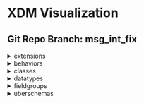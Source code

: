 # XDM Visualization
## Git Repo Branch: msg_int_fix
<details>
<summary>extensions</summary>
<ul>
<details>
<summary>adobe</summary>
<ul>
<details>
<summary>b2b</summary>
<ul>
<details>
<summary>bizible</summary>
<ul>
<li><a href="http://opensource.adobe.com/xdmVisualization/prod/msg_int_fix/adobe.b2b.bizible.bizible-account-details.html">bizible-account-details</a></li>
<li><a href="http://opensource.adobe.com/xdmVisualization/prod/msg_int_fix/adobe.b2b.bizible.bizible-opportunity-details.html">bizible-opportunity-details</a></li>
<li><a href="http://opensource.adobe.com/xdmVisualization/prod/msg_int_fix/adobe.b2b.bizible.bizible-person-details.html">bizible-person-details</a></li>
</ul>
</details>
<details>
<summary>marketo</summary>
<ul>
<li><a href="http://opensource.adobe.com/xdmVisualization/prod/msg_int_fix/adobe.b2b.marketo.marketo-web-url.html">marketo-web-url</a></li>
</ul>
</details>
</ul>
</details>
<details>
<summary>experience</summary>
<ul>
<li><a href="http://opensource.adobe.com/xdmVisualization/prod/msg_int_fix/adobe.experience.aam-experienceevent.html">aam-experienceevent</a></li>
<li><a href="http://opensource.adobe.com/xdmVisualization/prod/msg_int_fix/adobe.experience.adcloud-experienceevent.html">adcloud-experienceevent</a></li>
<li><a href="http://opensource.adobe.com/xdmVisualization/prod/msg_int_fix/adobe.experience.adcloud-profile.html">adcloud-profile</a></li>
<details>
<summary>adcloud</summary>
<ul>
<li><a href="http://opensource.adobe.com/xdmVisualization/prod/msg_int_fix/adobe.experience.adcloud.adcloudsegment.html">adcloudsegment</a></li>
<li><a href="http://opensource.adobe.com/xdmVisualization/prod/msg_int_fix/adobe.experience.adcloud.addeliverydetails.html">addeliverydetails</a></li>
<li><a href="http://opensource.adobe.com/xdmVisualization/prod/msg_int_fix/adobe.experience.adcloud.advertisement.html">advertisement</a></li>
<li><a href="http://opensource.adobe.com/xdmVisualization/prod/msg_int_fix/adobe.experience.adcloud.attributedconversionmodel.html">attributedconversionmodel</a></li>
<li><a href="http://opensource.adobe.com/xdmVisualization/prod/msg_int_fix/adobe.experience.adcloud.campaign.html">campaign</a></li>
<li><a href="http://opensource.adobe.com/xdmVisualization/prod/msg_int_fix/adobe.experience.adcloud.conversiondetails.html">conversiondetails</a></li>
<li><a href="http://opensource.adobe.com/xdmVisualization/prod/msg_int_fix/adobe.experience.adcloud.creative.html">creative</a></li>
<li><a href="http://opensource.adobe.com/xdmVisualization/prod/msg_int_fix/adobe.experience.adcloud.creative-event.html">creative-event</a></li>
<details>
<summary>dsp</summary>
<ul>
<li><a href="http://opensource.adobe.com/xdmVisualization/prod/msg_int_fix/adobe.experience.adcloud.dsp.account.html">account</a></li>
<li><a href="http://opensource.adobe.com/xdmVisualization/prod/msg_int_fix/adobe.experience.adcloud.dsp.advertisement.html">advertisement</a></li>
<li><a href="http://opensource.adobe.com/xdmVisualization/prod/msg_int_fix/adobe.experience.adcloud.dsp.advertiser.html">advertiser</a></li>
<li><a href="http://opensource.adobe.com/xdmVisualization/prod/msg_int_fix/adobe.experience.adcloud.dsp.campaign.html">campaign</a></li>
<li><a href="http://opensource.adobe.com/xdmVisualization/prod/msg_int_fix/adobe.experience.adcloud.dsp.package.html">package</a></li>
<li><a href="http://opensource.adobe.com/xdmVisualization/prod/msg_int_fix/adobe.experience.adcloud.dsp.placement.html">placement</a></li>
<li><a href="http://opensource.adobe.com/xdmVisualization/prod/msg_int_fix/adobe.experience.adcloud.dsp.promotedvideo.html">promotedvideo</a></li>
<li><a href="http://opensource.adobe.com/xdmVisualization/prod/msg_int_fix/adobe.experience.adcloud.dsp.site.html">site</a></li>
</ul>
</details>
<li><a href="http://opensource.adobe.com/xdmVisualization/prod/msg_int_fix/adobe.experience.adcloud.experienceevent-all.html">experienceevent-all</a></li>
<li><a href="http://opensource.adobe.com/xdmVisualization/prod/msg_int_fix/adobe.experience.adcloud.fees.html">fees</a></li>
<li><a href="http://opensource.adobe.com/xdmVisualization/prod/msg_int_fix/adobe.experience.adcloud.inventory.html">inventory</a></li>
<li><a href="http://opensource.adobe.com/xdmVisualization/prod/msg_int_fix/adobe.experience.adcloud.partnerdata.html">partnerdata</a></li>
<li><a href="http://opensource.adobe.com/xdmVisualization/prod/msg_int_fix/adobe.experience.adcloud.productdetails.html">productdetails</a></li>
<li><a href="http://opensource.adobe.com/xdmVisualization/prod/msg_int_fix/adobe.experience.adcloud.profile-all.html">profile-all</a></li>
<details>
<summary>searchads</summary>
<ul>
<li><a href="http://opensource.adobe.com/xdmVisualization/prod/msg_int_fix/adobe.experience.adcloud.searchads.account.html">account</a></li>
<li><a href="http://opensource.adobe.com/xdmVisualization/prod/msg_int_fix/adobe.experience.adcloud.searchads.adgroup.html">adgroup</a></li>
<li><a href="http://opensource.adobe.com/xdmVisualization/prod/msg_int_fix/adobe.experience.adcloud.searchads.aggregateperformancebyad.html">aggregateperformancebyad</a></li>
<li><a href="http://opensource.adobe.com/xdmVisualization/prod/msg_int_fix/adobe.experience.adcloud.searchads.aggregateperformancebyadbykeyword.html">aggregateperformancebyadbykeyword</a></li>
<li><a href="http://opensource.adobe.com/xdmVisualization/prod/msg_int_fix/adobe.experience.adcloud.searchads.aggregateperformancebykeyword.html">aggregateperformancebykeyword</a></li>
<li><a href="http://opensource.adobe.com/xdmVisualization/prod/msg_int_fix/adobe.experience.adcloud.searchads.campaign.html">campaign</a></li>
<li><a href="http://opensource.adobe.com/xdmVisualization/prod/msg_int_fix/adobe.experience.adcloud.searchads.platform.html">platform</a></li>
<li><a href="http://opensource.adobe.com/xdmVisualization/prod/msg_int_fix/adobe.experience.adcloud.searchads.portfolio.html">portfolio</a></li>
<li><a href="http://opensource.adobe.com/xdmVisualization/prod/msg_int_fix/adobe.experience.adcloud.searchads.transactionproperties.html">transactionproperties</a></li>
</ul>
</details>
<details>
<summary>searchadvertising</summary>
<ul>
<li><a href="http://opensource.adobe.com/xdmVisualization/prod/msg_int_fix/adobe.experience.adcloud.searchadvertising.account.html">account</a></li>
<li><a href="http://opensource.adobe.com/xdmVisualization/prod/msg_int_fix/adobe.experience.adcloud.searchadvertising.adgroup.html">adgroup</a></li>
<li><a href="http://opensource.adobe.com/xdmVisualization/prod/msg_int_fix/adobe.experience.adcloud.searchadvertising.aggregateperformancebyad.html">aggregateperformancebyad</a></li>
<li><a href="http://opensource.adobe.com/xdmVisualization/prod/msg_int_fix/adobe.experience.adcloud.searchadvertising.aggregateperformancebyadbykeyword.html">aggregateperformancebyadbykeyword</a></li>
<li><a href="http://opensource.adobe.com/xdmVisualization/prod/msg_int_fix/adobe.experience.adcloud.searchadvertising.aggregateperformancebykeyword.html">aggregateperformancebykeyword</a></li>
<li><a href="http://opensource.adobe.com/xdmVisualization/prod/msg_int_fix/adobe.experience.adcloud.searchadvertising.campaign.html">campaign</a></li>
<li><a href="http://opensource.adobe.com/xdmVisualization/prod/msg_int_fix/adobe.experience.adcloud.searchadvertising.portfolio.html">portfolio</a></li>
</ul>
</details>
<li><a href="http://opensource.adobe.com/xdmVisualization/prod/msg_int_fix/adobe.experience.adcloud.segment.html">segment</a></li>
<li><a href="http://opensource.adobe.com/xdmVisualization/prod/msg_int_fix/adobe.experience.adcloud.stitch.html">stitch</a></li>
<li><a href="http://opensource.adobe.com/xdmVisualization/prod/msg_int_fix/adobe.experience.adcloud.syncedremarketingaudience.html">syncedremarketingaudience</a></li>
</ul>
</details>
<li><a href="http://opensource.adobe.com/xdmVisualization/prod/msg_int_fix/adobe.experience.aep-mobile-lifecycle-details.html">aep-mobile-lifecycle-details</a></li>
<li><a href="http://opensource.adobe.com/xdmVisualization/prod/msg_int_fix/adobe.experience.aep-web-sdk-experienceevent.html">aep-web-sdk-experienceevent</a></li>
<li><a href="http://opensource.adobe.com/xdmVisualization/prod/msg_int_fix/adobe.experience.analytics-experienceevent.html">analytics-experienceevent</a></li>
<details>
<summary>analytics</summary>
<ul>
<li><a href="http://opensource.adobe.com/xdmVisualization/prod/msg_int_fix/adobe.experience.analytics.commerce.html">commerce</a></li>
<li><a href="http://opensource.adobe.com/xdmVisualization/prod/msg_int_fix/adobe.experience.analytics.evars.html">evars</a></li>
<li><a href="http://opensource.adobe.com/xdmVisualization/prod/msg_int_fix/adobe.experience.analytics.events.html">events</a></li>
<li><a href="http://opensource.adobe.com/xdmVisualization/prod/msg_int_fix/adobe.experience.analytics.experienceevent-all.html">experienceevent-all</a></li>
<li><a href="http://opensource.adobe.com/xdmVisualization/prod/msg_int_fix/adobe.experience.analytics.keyedlist.html">keyedlist</a></li>
<li><a href="http://opensource.adobe.com/xdmVisualization/prod/msg_int_fix/adobe.experience.analytics.keyvalue.html">keyvalue</a></li>
<li><a href="http://opensource.adobe.com/xdmVisualization/prod/msg_int_fix/adobe.experience.analytics.listdetails.html">listdetails</a></li>
<li><a href="http://opensource.adobe.com/xdmVisualization/prod/msg_int_fix/adobe.experience.analytics.productlistitem.html">productlistitem</a></li>
</ul>
</details>
<details>
<summary>audiencemanager</summary>
<ul>
<li><a href="http://opensource.adobe.com/xdmVisualization/prod/msg_int_fix/adobe.experience.audiencemanager.experienceevent-all.html">experienceevent-all</a></li>
<li><a href="http://opensource.adobe.com/xdmVisualization/prod/msg_int_fix/adobe.experience.audiencemanager.segmentdefinition.html">segmentdefinition</a></li>
<li><a href="http://opensource.adobe.com/xdmVisualization/prod/msg_int_fix/adobe.experience.audiencemanager.segmentfolder.html">segmentfolder</a></li>
</ul>
</details>
<li><a href="http://opensource.adobe.com/xdmVisualization/prod/msg_int_fix/adobe.experience.campaign-experienceevent.html">campaign-experienceevent</a></li>
<details>
<summary>campaign</summary>
<ul>
<li><a href="http://opensource.adobe.com/xdmVisualization/prod/msg_int_fix/adobe.experience.campaign.address.html">address</a></li>
<li><a href="http://opensource.adobe.com/xdmVisualization/prod/msg_int_fix/adobe.experience.campaign.experienceevent-all.html">experienceevent-all</a></li>
<li><a href="http://opensource.adobe.com/xdmVisualization/prod/msg_int_fix/adobe.experience.campaign.experienceevent-campaign-delivery-log.html">experienceevent-campaign-delivery-log</a></li>
<li><a href="http://opensource.adobe.com/xdmVisualization/prod/msg_int_fix/adobe.experience.campaign.experienceevent-campaign-tracking-log.html">experienceevent-campaign-tracking-log</a></li>
<li><a href="http://opensource.adobe.com/xdmVisualization/prod/msg_int_fix/adobe.experience.campaign.experienceevent-profile-owning-entities.html">experienceevent-profile-owning-entities</a></li>
<li><a href="http://opensource.adobe.com/xdmVisualization/prod/msg_int_fix/adobe.experience.campaign.experienceevent-profile-personal-details.html">experienceevent-profile-personal-details</a></li>
<li><a href="http://opensource.adobe.com/xdmVisualization/prod/msg_int_fix/adobe.experience.campaign.experienceevent-profile-preferences-details.html">experienceevent-profile-preferences-details</a></li>
<li><a href="http://opensource.adobe.com/xdmVisualization/prod/msg_int_fix/adobe.experience.campaign.experienceevent-profile-push-details.html">experienceevent-profile-push-details</a></li>
<li><a href="http://opensource.adobe.com/xdmVisualization/prod/msg_int_fix/adobe.experience.campaign.experienceevent-profile-segmentation.html">experienceevent-profile-segmentation</a></li>
<li><a href="http://opensource.adobe.com/xdmVisualization/prod/msg_int_fix/adobe.experience.campaign.experienceevent-profile-subscriptions.html">experienceevent-profile-subscriptions</a></li>
<li><a href="http://opensource.adobe.com/xdmVisualization/prod/msg_int_fix/adobe.experience.campaign.experienceevent-profile-test-profile.html">experienceevent-profile-test-profile</a></li>
<li><a href="http://opensource.adobe.com/xdmVisualization/prod/msg_int_fix/adobe.experience.campaign.experienceevent-profile-work-details.html">experienceevent-profile-work-details</a></li>
<li><a href="http://opensource.adobe.com/xdmVisualization/prod/msg_int_fix/adobe.experience.campaign.feedbackevent.html">feedbackevent</a></li>
<li><a href="http://opensource.adobe.com/xdmVisualization/prod/msg_int_fix/adobe.experience.campaign.journeyaifatigue.html">journeyaifatigue</a></li>
<li><a href="http://opensource.adobe.com/xdmVisualization/prod/msg_int_fix/adobe.experience.campaign.journeyaiscores.html">journeyaiscores</a></li>
<li><a href="http://opensource.adobe.com/xdmVisualization/prod/msg_int_fix/adobe.experience.campaign.mutationevent.html">mutationevent</a></li>
<li><a href="http://opensource.adobe.com/xdmVisualization/prod/msg_int_fix/adobe.experience.campaign.notificationsubscription.html">notificationsubscription</a></li>
<li><a href="http://opensource.adobe.com/xdmVisualization/prod/msg_int_fix/adobe.experience.campaign.notificationsubscriptiontarget.html">notificationsubscriptiontarget</a></li>
<li><a href="http://opensource.adobe.com/xdmVisualization/prod/msg_int_fix/adobe.experience.campaign.notificationunsubscriptiondetails.html">notificationunsubscriptiondetails</a></li>
<li><a href="http://opensource.adobe.com/xdmVisualization/prod/msg_int_fix/adobe.experience.campaign.offer-detail.html">offer-detail</a></li>
<li><a href="http://opensource.adobe.com/xdmVisualization/prod/msg_int_fix/adobe.experience.campaign.offer-proposition-detail.html">offer-proposition-detail</a></li>
<li><a href="http://opensource.adobe.com/xdmVisualization/prod/msg_int_fix/adobe.experience.campaign.offer-response-detail.html">offer-response-detail</a></li>
<details>
<summary>orchestration</summary>
<ul>
<li><a href="http://opensource.adobe.com/xdmVisualization/prod/msg_int_fix/adobe.experience.campaign.orchestration.eventid.html">eventid</a></li>
<li><a href="http://opensource.adobe.com/xdmVisualization/prod/msg_int_fix/adobe.experience.campaign.orchestration.experienceevent.html">experienceevent</a></li>
<li><a href="http://opensource.adobe.com/xdmVisualization/prod/msg_int_fix/adobe.experience.campaign.orchestration.orchestrationdetails.html">orchestrationdetails</a></li>
<li><a href="http://opensource.adobe.com/xdmVisualization/prod/msg_int_fix/adobe.experience.campaign.orchestration.reportingevent.html">reportingevent</a></li>
<li><a href="http://opensource.adobe.com/xdmVisualization/prod/msg_int_fix/adobe.experience.campaign.orchestration.reportingeventmetrics.html">reportingeventmetrics</a></li>
<li><a href="http://opensource.adobe.com/xdmVisualization/prod/msg_int_fix/adobe.experience.campaign.orchestration.reportingexternalevent.html">reportingexternalevent</a></li>
</ul>
</details>
<li><a href="http://opensource.adobe.com/xdmVisualization/prod/msg_int_fix/adobe.experience.campaign.profile-all.html">profile-all</a></li>
<li><a href="http://opensource.adobe.com/xdmVisualization/prod/msg_int_fix/adobe.experience.campaign.profile-snapshot.html">profile-snapshot</a></li>
</ul>
</details>
<li><a href="http://opensource.adobe.com/xdmVisualization/prod/msg_int_fix/adobe.experience.consumer-experienceevent.html">consumer-experienceevent</a></li>
<details>
<summary>customerJourneyManagement</summary>
<ul>
<li><a href="http://opensource.adobe.com/xdmVisualization/prod/msg_int_fix/adobe.experience.customerJourneyManagement.message-delivery-feedback.html">message-delivery-feedback</a></li>
<li><a href="http://opensource.adobe.com/xdmVisualization/prod/msg_int_fix/adobe.experience.customerJourneyManagement.message-interaction.html">message-interaction</a></li>
<li><a href="http://opensource.adobe.com/xdmVisualization/prod/msg_int_fix/adobe.experience.customerJourneyManagement.messageexecution.html">messageexecution</a></li>
<li><a href="http://opensource.adobe.com/xdmVisualization/prod/msg_int_fix/adobe.experience.customerJourneyManagement.messageprofile.html">messageprofile</a></li>
<li><a href="http://opensource.adobe.com/xdmVisualization/prod/msg_int_fix/adobe.experience.customerJourneyManagement.offers.html">offers</a></li>
<li><a href="http://opensource.adobe.com/xdmVisualization/prod/msg_int_fix/adobe.experience.customerJourneyManagement.processing-flow-timeline.html">processing-flow-timeline</a></li>
</ul>
</details>
<details>
<summary>decisioning</summary>
<ul>
<li><a href="http://opensource.adobe.com/xdmVisualization/prod/msg_int_fix/adobe.experience.decisioning.activity.html">activity</a></li>
<li><a href="http://opensource.adobe.com/xdmVisualization/prod/msg_int_fix/adobe.experience.decisioning.activity-detail.html">activity-detail</a></li>
<li><a href="http://opensource.adobe.com/xdmVisualization/prod/msg_int_fix/adobe.experience.decisioning.calendar-constraint-details.html">calendar-constraint-details</a></li>
<li><a href="http://opensource.adobe.com/xdmVisualization/prod/msg_int_fix/adobe.experience.decisioning.calendar-constraints.html">calendar-constraints</a></li>
<li><a href="http://opensource.adobe.com/xdmVisualization/prod/msg_int_fix/adobe.experience.decisioning.content-component-details.html">content-component-details</a></li>
<li><a href="http://opensource.adobe.com/xdmVisualization/prod/msg_int_fix/adobe.experience.decisioning.content-details.html">content-details</a></li>
<li><a href="http://opensource.adobe.com/xdmVisualization/prod/msg_int_fix/adobe.experience.decisioning.contents.html">contents</a></li>
<li><a href="http://opensource.adobe.com/xdmVisualization/prod/msg_int_fix/adobe.experience.decisioning.criteria.html">criteria</a></li>
<li><a href="http://opensource.adobe.com/xdmVisualization/prod/msg_int_fix/adobe.experience.decisioning.criterion-details.html">criterion-details</a></li>
<li><a href="http://opensource.adobe.com/xdmVisualization/prod/msg_int_fix/adobe.experience.decisioning.decisionevent.html">decisionevent</a></li>
<li><a href="http://opensource.adobe.com/xdmVisualization/prod/msg_int_fix/adobe.experience.decisioning.decisionevent-all.html">decisionevent-all</a></li>
<li><a href="http://opensource.adobe.com/xdmVisualization/prod/msg_int_fix/adobe.experience.decisioning.experienceevent-proposition-interaction.html">experienceevent-proposition-interaction</a></li>
<li><a href="http://opensource.adobe.com/xdmVisualization/prod/msg_int_fix/adobe.experience.decisioning.fallback-content-option.html">fallback-content-option</a></li>
<li><a href="http://opensource.adobe.com/xdmVisualization/prod/msg_int_fix/adobe.experience.decisioning.filter.html">filter</a></li>
<li><a href="http://opensource.adobe.com/xdmVisualization/prod/msg_int_fix/adobe.experience.decisioning.interaction-measurement-details.html">interaction-measurement-details</a></li>
<li><a href="http://opensource.adobe.com/xdmVisualization/prod/msg_int_fix/adobe.experience.decisioning.lifecycle-status.html">lifecycle-status</a></li>
<li><a href="http://opensource.adobe.com/xdmVisualization/prod/msg_int_fix/adobe.experience.decisioning.option.html">option</a></li>
<li><a href="http://opensource.adobe.com/xdmVisualization/prod/msg_int_fix/adobe.experience.decisioning.option-detail.html">option-detail</a></li>
<li><a href="http://opensource.adobe.com/xdmVisualization/prod/msg_int_fix/adobe.experience.decisioning.option-selection-details.html">option-selection-details</a></li>
<li><a href="http://opensource.adobe.com/xdmVisualization/prod/msg_int_fix/adobe.experience.decisioning.personalized-content-option.html">personalized-content-option</a></li>
<li><a href="http://opensource.adobe.com/xdmVisualization/prod/msg_int_fix/adobe.experience.decisioning.placement.html">placement</a></li>
<li><a href="http://opensource.adobe.com/xdmVisualization/prod/msg_int_fix/adobe.experience.decisioning.placement-detail.html">placement-detail</a></li>
<li><a href="http://opensource.adobe.com/xdmVisualization/prod/msg_int_fix/adobe.experience.decisioning.profile-constraint-details.html">profile-constraint-details</a></li>
<li><a href="http://opensource.adobe.com/xdmVisualization/prod/msg_int_fix/adobe.experience.decisioning.profile-constraints.html">profile-constraints</a></li>
<li><a href="http://opensource.adobe.com/xdmVisualization/prod/msg_int_fix/adobe.experience.decisioning.proposition.html">proposition</a></li>
<li><a href="http://opensource.adobe.com/xdmVisualization/prod/msg_int_fix/adobe.experience.decisioning.proposition-detail.html">proposition-detail</a></li>
<li><a href="http://opensource.adobe.com/xdmVisualization/prod/msg_int_fix/adobe.experience.decisioning.proposition-details.html">proposition-details</a></li>
<li><a href="http://opensource.adobe.com/xdmVisualization/prod/msg_int_fix/adobe.experience.decisioning.proposition-interaction-detail.html">proposition-interaction-detail</a></li>
<li><a href="http://opensource.adobe.com/xdmVisualization/prod/msg_int_fix/adobe.experience.decisioning.proposition-metric-profile.html">proposition-metric-profile</a></li>
<li><a href="http://opensource.adobe.com/xdmVisualization/prod/msg_int_fix/adobe.experience.decisioning.proposition-metric-total.html">proposition-metric-total</a></li>
<li><a href="http://opensource.adobe.com/xdmVisualization/prod/msg_int_fix/adobe.experience.decisioning.ranking.html">ranking</a></li>
<li><a href="http://opensource.adobe.com/xdmVisualization/prod/msg_int_fix/adobe.experience.decisioning.ranking-details.html">ranking-details</a></li>
<li><a href="http://opensource.adobe.com/xdmVisualization/prod/msg_int_fix/adobe.experience.decisioning.scope-details.html">scope-details</a></li>
<li><a href="http://opensource.adobe.com/xdmVisualization/prod/msg_int_fix/adobe.experience.decisioning.strategy-details.html">strategy-details</a></li>
<li><a href="http://opensource.adobe.com/xdmVisualization/prod/msg_int_fix/adobe.experience.decisioning.tag.html">tag</a></li>
<li><a href="http://opensource.adobe.com/xdmVisualization/prod/msg_int_fix/adobe.experience.decisioning.tags.html">tags</a></li>
</ul>
</details>
<li><a href="http://opensource.adobe.com/xdmVisualization/prod/msg_int_fix/adobe.experience.edge-autofilled-environment-details.html">edge-autofilled-environment-details</a></li>
<li><a href="http://opensource.adobe.com/xdmVisualization/prod/msg_int_fix/adobe.experience.experienceevent-edgeregion.html">experienceevent-edgeregion</a></li>
<li><a href="http://opensource.adobe.com/xdmVisualization/prod/msg_int_fix/adobe.experience.implementations.html">implementations</a></li>
<li><a href="http://opensource.adobe.com/xdmVisualization/prod/msg_int_fix/adobe.experience.implementations-ext.html">implementations-ext</a></li>
<details>
<summary>intelligentServices</summary>
<ul>
<li><a href="http://opensource.adobe.com/xdmVisualization/prod/msg_int_fix/adobe.experience.intelligentServices.profile-journeyai-engagementscores.html">profile-journeyai-engagementscores</a></li>
<li><a href="http://opensource.adobe.com/xdmVisualization/prod/msg_int_fix/adobe.experience.intelligentServices.profile-journeyai-sendtimeoptimization.html">profile-journeyai-sendtimeoptimization</a></li>
</ul>
</details>
<details>
<summary>journeyOrchestration</summary>
<ul>
<details>
<summary>stepEvents</summary>
<ul>
<li><a href="http://opensource.adobe.com/xdmVisualization/prod/msg_int_fix/adobe.experience.journeyOrchestration.stepEvents.journeyClass.html">journeyClass</a></li>
<li><a href="http://opensource.adobe.com/xdmVisualization/prod/msg_int_fix/adobe.experience.journeyOrchestration.stepEvents.journeyStepEventActionExecutionFieldsMixin.html">journeyStepEventActionExecutionFieldsMixin</a></li>
<li><a href="http://opensource.adobe.com/xdmVisualization/prod/msg_int_fix/adobe.experience.journeyOrchestration.stepEvents.journeyStepEventClass.html">journeyStepEventClass</a></li>
<li><a href="http://opensource.adobe.com/xdmVisualization/prod/msg_int_fix/adobe.experience.journeyOrchestration.stepEvents.journeyStepEventCommonFieldsMixin.html">journeyStepEventCommonFieldsMixin</a></li>
<li><a href="http://opensource.adobe.com/xdmVisualization/prod/msg_int_fix/adobe.experience.journeyOrchestration.stepEvents.journeyStepEventDataFetchFieldsMixin.html">journeyStepEventDataFetchFieldsMixin</a></li>
<li><a href="http://opensource.adobe.com/xdmVisualization/prod/msg_int_fix/adobe.experience.journeyOrchestration.stepEvents.journeyStepEventIdentityFieldsMixin.html">journeyStepEventIdentityFieldsMixin</a></li>
<li><a href="http://opensource.adobe.com/xdmVisualization/prod/msg_int_fix/adobe.experience.journeyOrchestration.stepEvents.journeyStepEventJourneyFieldsMixin.html">journeyStepEventJourneyFieldsMixin</a></li>
</ul>
</details>
</ul>
</details>
<li><a href="http://opensource.adobe.com/xdmVisualization/prod/msg_int_fix/adobe.experience.mobile-lifecycle-details-test.html">mobile-lifecycle-details-test</a></li>
<details>
<summary>offer-management</summary>
<ul>
<li><a href="http://opensource.adobe.com/xdmVisualization/prod/msg_int_fix/adobe.experience.offer-management.offer-activity-detail.html">offer-activity-detail</a></li>
<li><a href="http://opensource.adobe.com/xdmVisualization/prod/msg_int_fix/adobe.experience.offer-management.offer-detail.html">offer-detail</a></li>
<li><a href="http://opensource.adobe.com/xdmVisualization/prod/msg_int_fix/adobe.experience.offer-management.proposition-response-detail.html">proposition-response-detail</a></li>
</ul>
</details>
<li><a href="http://opensource.adobe.com/xdmVisualization/prod/msg_int_fix/adobe.experience.profile-edgeregion.html">profile-edgeregion</a></li>
<details>
<summary>profile</summary>
<ul>
<li><a href="http://opensource.adobe.com/xdmVisualization/prod/msg_int_fix/adobe.experience.profile.experienceevent-shared.html">experienceevent-shared</a></li>
<li><a href="http://opensource.adobe.com/xdmVisualization/prod/msg_int_fix/adobe.experience.profile.profile-all.html">profile-all</a></li>
</ul>
</details>
<li><a href="http://opensource.adobe.com/xdmVisualization/prod/msg_int_fix/adobe.experience.target-experienceevent.html">target-experienceevent</a></li>
<details>
<summary>target</summary>
<ul>
<details>
<summary>activity</summary>
<ul>
<details>
<summary>activityevent</summary>
<ul>
<li><a href="http://opensource.adobe.com/xdmVisualization/prod/msg_int_fix/adobe.experience.target.activity.activityevent.context.html">context</a></li>
<li><a href="http://opensource.adobe.com/xdmVisualization/prod/msg_int_fix/adobe.experience.target.activity.activityevent.optionevent.html">optionevent</a></li>
<li><a href="http://opensource.adobe.com/xdmVisualization/prod/msg_int_fix/adobe.experience.target.activity.activityevent.segmentevent.html">segmentevent</a></li>
</ul>
</details>
<li><a href="http://opensource.adobe.com/xdmVisualization/prod/msg_int_fix/adobe.experience.target.activity.preview.html">preview</a></li>
</ul>
</details>
<li><a href="http://opensource.adobe.com/xdmVisualization/prod/msg_int_fix/adobe.experience.target.experienceevent-all.html">experienceevent-all</a></li>
<li><a href="http://opensource.adobe.com/xdmVisualization/prod/msg_int_fix/adobe.experience.target.experienceevent-shared.html">experienceevent-shared</a></li>
</ul>
</details>
</ul>
</details>
</ul>
</details>
<details>
<summary>airship</summary>
<ul>
<li><a href="http://opensource.adobe.com/xdmVisualization/prod/msg_int_fix/airship.airship-event.html">airship-event</a></li>
</ul>
</details>
<details>
<summary>facebook</summary>
<ul>
<li><a href="http://opensource.adobe.com/xdmVisualization/prod/msg_int_fix/facebook.facebook-conversion-event.html">facebook-conversion-event</a></li>
</ul>
</details>
</ul>
</details>
<details>
<summary>behaviors</summary>
<ul>
<li><a href="http://opensource.adobe.com/xdmVisualization/prod/msg_int_fix/behaviors.record.html">record</a></li>
<li><a href="http://opensource.adobe.com/xdmVisualization/prod/msg_int_fix/behaviors.time-series.html">time-series</a></li>
</ul>
</details>
<details>
<summary>classes</summary>
<ul>
<li><a href="http://opensource.adobe.com/xdmVisualization/prod/msg_int_fix/classes.aircraft.html">aircraft</a></li>
<details>
<summary>b2b</summary>
<ul>
<li><a href="http://opensource.adobe.com/xdmVisualization/prod/msg_int_fix/classes.b2b.account.html">account</a></li>
<li><a href="http://opensource.adobe.com/xdmVisualization/prod/msg_int_fix/classes.b2b.account-person.html">account-person</a></li>
<li><a href="http://opensource.adobe.com/xdmVisualization/prod/msg_int_fix/classes.b2b.marketing-list.html">marketing-list</a></li>
<li><a href="http://opensource.adobe.com/xdmVisualization/prod/msg_int_fix/classes.b2b.marketing-list-member.html">marketing-list-member</a></li>
<li><a href="http://opensource.adobe.com/xdmVisualization/prod/msg_int_fix/classes.b2b.opportunity.html">opportunity</a></li>
<li><a href="http://opensource.adobe.com/xdmVisualization/prod/msg_int_fix/classes.b2b.opportunity-contact-role.html">opportunity-contact-role</a></li>
<li><a href="http://opensource.adobe.com/xdmVisualization/prod/msg_int_fix/classes.b2b.opportunity-person.html">opportunity-person</a></li>
</ul>
</details>
<li><a href="http://opensource.adobe.com/xdmVisualization/prod/msg_int_fix/classes.campaign.html">campaign</a></li>
<li><a href="http://opensource.adobe.com/xdmVisualization/prod/msg_int_fix/classes.campaign-member.html">campaign-member</a></li>
<li><a href="http://opensource.adobe.com/xdmVisualization/prod/msg_int_fix/classes.experienceevent.html">experienceevent</a></li>
<details>
<summary>fsi</summary>
<ul>
<li><a href="http://opensource.adobe.com/xdmVisualization/prod/msg_int_fix/classes.fsi.atm.html">atm</a></li>
<li><a href="http://opensource.adobe.com/xdmVisualization/prod/msg_int_fix/classes.fsi.branch.html">branch</a></li>
<li><a href="http://opensource.adobe.com/xdmVisualization/prod/msg_int_fix/classes.fsi.policy.html">policy</a></li>
</ul>
</details>
<li><a href="http://opensource.adobe.com/xdmVisualization/prod/msg_int_fix/classes.graphs.html">graphs</a></li>
<li><a href="http://opensource.adobe.com/xdmVisualization/prod/msg_int_fix/classes.loan.html">loan</a></li>
<li><a href="http://opensource.adobe.com/xdmVisualization/prod/msg_int_fix/classes.lodging-product.html">lodging-product</a></li>
<li><a href="http://opensource.adobe.com/xdmVisualization/prod/msg_int_fix/classes.product.html">product</a></li>
<li><a href="http://opensource.adobe.com/xdmVisualization/prod/msg_int_fix/classes.profile.html">profile</a></li>
<li><a href="http://opensource.adobe.com/xdmVisualization/prod/msg_int_fix/classes.promotion.html">promotion</a></li>
<li><a href="http://opensource.adobe.com/xdmVisualization/prod/msg_int_fix/classes.restaurant.html">restaurant</a></li>
<li><a href="http://opensource.adobe.com/xdmVisualization/prod/msg_int_fix/classes.segmentdefinition.html">segmentdefinition</a></li>
<li><a href="http://opensource.adobe.com/xdmVisualization/prod/msg_int_fix/classes.vehicle-product.html">vehicle-product</a></li>
</ul>
</details>
<details>
<summary>datatypes</summary>
<ul>
<li><a href="http://opensource.adobe.com/xdmVisualization/prod/msg_int_fix/datatypes.application.html">application</a></li>
<details>
<summary>auditing</summary>
<ul>
<li><a href="http://opensource.adobe.com/xdmVisualization/prod/msg_int_fix/datatypes.auditing.auditable.html">auditable</a></li>
<li><a href="http://opensource.adobe.com/xdmVisualization/prod/msg_int_fix/datatypes.auditing.external-source-system-audit.html">external-source-system-audit</a></li>
</ul>
</details>
<details>
<summary>b2b</summary>
<ul>
<li><a href="http://opensource.adobe.com/xdmVisualization/prod/msg_int_fix/datatypes.b2b.account-organization.html">account-organization</a></li>
<li><a href="http://opensource.adobe.com/xdmVisualization/prod/msg_int_fix/datatypes.b2b.b2b-source.html">b2b-source</a></li>
<li><a href="http://opensource.adobe.com/xdmVisualization/prod/msg_int_fix/datatypes.b2b.organization.html">organization</a></li>
<li><a href="http://opensource.adobe.com/xdmVisualization/prod/msg_int_fix/datatypes.b2b.orgunit.html">orgunit</a></li>
</ul>
</details>
<li><a href="http://opensource.adobe.com/xdmVisualization/prod/msg_int_fix/datatypes.browserdetails.html">browserdetails</a></li>
<details>
<summary>channels</summary>
<ul>
<li><a href="http://opensource.adobe.com/xdmVisualization/prod/msg_int_fix/datatypes.channels.application.html">application</a></li>
<li><a href="http://opensource.adobe.com/xdmVisualization/prod/msg_int_fix/datatypes.channels.channel.html">channel</a></li>
<li><a href="http://opensource.adobe.com/xdmVisualization/prod/msg_int_fix/datatypes.channels.phone.html">phone</a></li>
</ul>
</details>
<details>
<summary>consent</summary>
<ul>
<li><a href="http://opensource.adobe.com/xdmVisualization/prod/msg_int_fix/datatypes.consent.consent-field.html">consent-field</a></li>
<li><a href="http://opensource.adobe.com/xdmVisualization/prod/msg_int_fix/datatypes.consent.consent-preferences.html">consent-preferences</a></li>
<li><a href="http://opensource.adobe.com/xdmVisualization/prod/msg_int_fix/datatypes.consent.consentstring.html">consentstring</a></li>
<li><a href="http://opensource.adobe.com/xdmVisualization/prod/msg_int_fix/datatypes.consent.marketing-field-basic.html">marketing-field-basic</a></li>
<li><a href="http://opensource.adobe.com/xdmVisualization/prod/msg_int_fix/datatypes.consent.marketing-field-subscription.html">marketing-field-subscription</a></li>
<li><a href="http://opensource.adobe.com/xdmVisualization/prod/msg_int_fix/datatypes.consent.personalization-field.html">personalization-field</a></li>
</ul>
</details>
<li><a href="http://opensource.adobe.com/xdmVisualization/prod/msg_int_fix/datatypes.currency.html">currency</a></li>
<details>
<summary>data</summary>
<ul>
<li><a href="http://opensource.adobe.com/xdmVisualization/prod/msg_int_fix/datatypes.data.cart-abandons.html">cart-abandons</a></li>
<li><a href="http://opensource.adobe.com/xdmVisualization/prod/msg_int_fix/datatypes.data.datasource.html">datasource</a></li>
<li><a href="http://opensource.adobe.com/xdmVisualization/prod/msg_int_fix/datatypes.data.measure.html">measure</a></li>
<li><a href="http://opensource.adobe.com/xdmVisualization/prod/msg_int_fix/datatypes.data.metricdefinition.html">metricdefinition</a></li>
<li><a href="http://opensource.adobe.com/xdmVisualization/prod/msg_int_fix/datatypes.data.opens.html">opens</a></li>
<li><a href="http://opensource.adobe.com/xdmVisualization/prod/msg_int_fix/datatypes.data.order.html">order</a></li>
<li><a href="http://opensource.adobe.com/xdmVisualization/prod/msg_int_fix/datatypes.data.pageviews.html">pageviews</a></li>
<li><a href="http://opensource.adobe.com/xdmVisualization/prod/msg_int_fix/datatypes.data.paymentitem.html">paymentitem</a></li>
<li><a href="http://opensource.adobe.com/xdmVisualization/prod/msg_int_fix/datatypes.data.record-timeseries-events.html">record-timeseries-events</a></li>
</ul>
</details>
<details>
<summary>demographic</summary>
<ul>
<li><a href="http://opensource.adobe.com/xdmVisualization/prod/msg_int_fix/datatypes.demographic.address.html">address</a></li>
<li><a href="http://opensource.adobe.com/xdmVisualization/prod/msg_int_fix/datatypes.demographic.emailaddress.html">emailaddress</a></li>
<li><a href="http://opensource.adobe.com/xdmVisualization/prod/msg_int_fix/datatypes.demographic.geo.html">geo</a></li>
<li><a href="http://opensource.adobe.com/xdmVisualization/prod/msg_int_fix/datatypes.demographic.geounit.html">geounit</a></li>
<li><a href="http://opensource.adobe.com/xdmVisualization/prod/msg_int_fix/datatypes.demographic.phonenumber.html">phonenumber</a></li>
<li><a href="http://opensource.adobe.com/xdmVisualization/prod/msg_int_fix/datatypes.demographic.place.html">place</a></li>
</ul>
</details>
<details>
<summary>deprecated</summary>
<ul>
<li><a href="http://opensource.adobe.com/xdmVisualization/prod/msg_int_fix/datatypes.deprecated.bounces.html">bounces</a></li>
<li><a href="http://opensource.adobe.com/xdmVisualization/prod/msg_int_fix/datatypes.deprecated.checkouts.html">checkouts</a></li>
<li><a href="http://opensource.adobe.com/xdmVisualization/prod/msg_int_fix/datatypes.deprecated.impressions.html">impressions</a></li>
<li><a href="http://opensource.adobe.com/xdmVisualization/prod/msg_int_fix/datatypes.deprecated.linkclicks.html">linkclicks</a></li>
<li><a href="http://opensource.adobe.com/xdmVisualization/prod/msg_int_fix/datatypes.deprecated.mirror-pages.html">mirror-pages</a></li>
<li><a href="http://opensource.adobe.com/xdmVisualization/prod/msg_int_fix/datatypes.deprecated.non-deliverables.html">non-deliverables</a></li>
<li><a href="http://opensource.adobe.com/xdmVisualization/prod/msg_int_fix/datatypes.deprecated.not-sent.html">not-sent</a></li>
<li><a href="http://opensource.adobe.com/xdmVisualization/prod/msg_int_fix/datatypes.deprecated.poi-entries.html">poi-entries</a></li>
<li><a href="http://opensource.adobe.com/xdmVisualization/prod/msg_int_fix/datatypes.deprecated.poi-exits.html">poi-exits</a></li>
<li><a href="http://opensource.adobe.com/xdmVisualization/prod/msg_int_fix/datatypes.deprecated.product-list-adds.html">product-list-adds</a></li>
<li><a href="http://opensource.adobe.com/xdmVisualization/prod/msg_int_fix/datatypes.deprecated.product-list-opens.html">product-list-opens</a></li>
<li><a href="http://opensource.adobe.com/xdmVisualization/prod/msg_int_fix/datatypes.deprecated.product-list-removals.html">product-list-removals</a></li>
<li><a href="http://opensource.adobe.com/xdmVisualization/prod/msg_int_fix/datatypes.deprecated.product-list-reopens.html">product-list-reopens</a></li>
<li><a href="http://opensource.adobe.com/xdmVisualization/prod/msg_int_fix/datatypes.deprecated.product-list-views.html">product-list-views</a></li>
<li><a href="http://opensource.adobe.com/xdmVisualization/prod/msg_int_fix/datatypes.deprecated.product-views.html">product-views</a></li>
<li><a href="http://opensource.adobe.com/xdmVisualization/prod/msg_int_fix/datatypes.deprecated.purchases.html">purchases</a></li>
<li><a href="http://opensource.adobe.com/xdmVisualization/prod/msg_int_fix/datatypes.deprecated.save-for-laters.html">save-for-laters</a></li>
<li><a href="http://opensource.adobe.com/xdmVisualization/prod/msg_int_fix/datatypes.deprecated.sends.html">sends</a></li>
<li><a href="http://opensource.adobe.com/xdmVisualization/prod/msg_int_fix/datatypes.deprecated.unsubscriptions.html">unsubscriptions</a></li>
<li><a href="http://opensource.adobe.com/xdmVisualization/prod/msg_int_fix/datatypes.deprecated.user-complaints.html">user-complaints</a></li>
</ul>
</details>
<li><a href="http://opensource.adobe.com/xdmVisualization/prod/msg_int_fix/datatypes.device.html">device</a></li>
<li><a href="http://opensource.adobe.com/xdmVisualization/prod/msg_int_fix/datatypes.enduserids.html">enduserids</a></li>
<li><a href="http://opensource.adobe.com/xdmVisualization/prod/msg_int_fix/datatypes.environment.html">environment</a></li>
<details>
<summary>external</summary>
<ul>
<details>
<summary>id3</summary>
<ul>
<li><a href="http://opensource.adobe.com/xdmVisualization/prod/msg_int_fix/datatypes.external.id3.audio.html">audio</a></li>
</ul>
</details>
<details>
<summary>iptc</summary>
<ul>
<li><a href="http://opensource.adobe.com/xdmVisualization/prod/msg_int_fix/datatypes.external.iptc.creator.html">creator</a></li>
<li><a href="http://opensource.adobe.com/xdmVisualization/prod/msg_int_fix/datatypes.external.iptc.episode.html">episode</a></li>
<li><a href="http://opensource.adobe.com/xdmVisualization/prod/msg_int_fix/datatypes.external.iptc.rating.html">rating</a></li>
<li><a href="http://opensource.adobe.com/xdmVisualization/prod/msg_int_fix/datatypes.external.iptc.season.html">season</a></li>
<li><a href="http://opensource.adobe.com/xdmVisualization/prod/msg_int_fix/datatypes.external.iptc.series.html">series</a></li>
</ul>
</details>
<details>
<summary>schema</summary>
<ul>
<li><a href="http://opensource.adobe.com/xdmVisualization/prod/msg_int_fix/datatypes.external.schema.geocircle.html">geocircle</a></li>
<li><a href="http://opensource.adobe.com/xdmVisualization/prod/msg_int_fix/datatypes.external.schema.geocoordinates.html">geocoordinates</a></li>
<li><a href="http://opensource.adobe.com/xdmVisualization/prod/msg_int_fix/datatypes.external.schema.geoshape.html">geoshape</a></li>
</ul>
</details>
</ul>
</details>
<li><a href="http://opensource.adobe.com/xdmVisualization/prod/msg_int_fix/datatypes.identity.html">identity</a></li>
<li><a href="http://opensource.adobe.com/xdmVisualization/prod/msg_int_fix/datatypes.identityitem.html">identityitem</a></li>
<details>
<summary>industry-verticals</summary>
<ul>
<li><a href="http://opensource.adobe.com/xdmVisualization/prod/msg_int_fix/datatypes.industry-verticals.claim.html">claim</a></li>
<li><a href="http://opensource.adobe.com/xdmVisualization/prod/msg_int_fix/datatypes.industry-verticals.comparisons.html">comparisons</a></li>
<li><a href="http://opensource.adobe.com/xdmVisualization/prod/msg_int_fix/datatypes.industry-verticals.file-transfer.html">file-transfer</a></li>
<li><a href="http://opensource.adobe.com/xdmVisualization/prod/msg_int_fix/datatypes.industry-verticals.financial-account.html">financial-account</a></li>
<li><a href="http://opensource.adobe.com/xdmVisualization/prod/msg_int_fix/datatypes.industry-verticals.form-applications.html">form-applications</a></li>
<li><a href="http://opensource.adobe.com/xdmVisualization/prod/msg_int_fix/datatypes.industry-verticals.implementationdetails.html">implementationdetails</a></li>
<li><a href="http://opensource.adobe.com/xdmVisualization/prod/msg_int_fix/datatypes.industry-verticals.impressions.html">impressions</a></li>
<li><a href="http://opensource.adobe.com/xdmVisualization/prod/msg_int_fix/datatypes.industry-verticals.internal-site-search.html">internal-site-search</a></li>
<li><a href="http://opensource.adobe.com/xdmVisualization/prod/msg_int_fix/datatypes.industry-verticals.selfservice.html">selfservice</a></li>
<li><a href="http://opensource.adobe.com/xdmVisualization/prod/msg_int_fix/datatypes.industry-verticals.subscription.html">subscription</a></li>
<li><a href="http://opensource.adobe.com/xdmVisualization/prod/msg_int_fix/datatypes.industry-verticals.telecom-subscription.html">telecom-subscription</a></li>
<li><a href="http://opensource.adobe.com/xdmVisualization/prod/msg_int_fix/datatypes.industry-verticals.tool-usage.html">tool-usage</a></li>
<li><a href="http://opensource.adobe.com/xdmVisualization/prod/msg_int_fix/datatypes.industry-verticals.transaction.html">transaction</a></li>
</ul>
</details>
<details>
<summary>marketing</summary>
<ul>
<li><a href="http://opensource.adobe.com/xdmVisualization/prod/msg_int_fix/datatypes.marketing.advertising.html">advertising</a></li>
<li><a href="http://opensource.adobe.com/xdmVisualization/prod/msg_int_fix/datatypes.marketing.advertising-break.html">advertising-break</a></li>
<li><a href="http://opensource.adobe.com/xdmVisualization/prod/msg_int_fix/datatypes.marketing.commerce.html">commerce</a></li>
<li><a href="http://opensource.adobe.com/xdmVisualization/prod/msg_int_fix/datatypes.marketing.direct-marketing.html">direct-marketing</a></li>
<li><a href="http://opensource.adobe.com/xdmVisualization/prod/msg_int_fix/datatypes.marketing.directmarketing-address.html">directmarketing-address</a></li>
<li><a href="http://opensource.adobe.com/xdmVisualization/prod/msg_int_fix/datatypes.marketing.directmarketing-emailaddress.html">directmarketing-emailaddress</a></li>
<li><a href="http://opensource.adobe.com/xdmVisualization/prod/msg_int_fix/datatypes.marketing.directmarketing-phonenumber.html">directmarketing-phonenumber</a></li>
<li><a href="http://opensource.adobe.com/xdmVisualization/prod/msg_int_fix/datatypes.marketing.marketing.html">marketing</a></li>
</ul>
</details>
<li><a href="http://opensource.adobe.com/xdmVisualization/prod/msg_int_fix/datatypes.media.html">media</a></li>
<li><a href="http://opensource.adobe.com/xdmVisualization/prod/msg_int_fix/datatypes.namespace.html">namespace</a></li>
<li><a href="http://opensource.adobe.com/xdmVisualization/prod/msg_int_fix/datatypes.optinout-additional-details.html">optinout-additional-details</a></li>
<details>
<summary>person</summary>
<ul>
<li><a href="http://opensource.adobe.com/xdmVisualization/prod/msg_int_fix/datatypes.person.person.html">person</a></li>
<li><a href="http://opensource.adobe.com/xdmVisualization/prod/msg_int_fix/datatypes.person.person-name.html">person-name</a></li>
</ul>
</details>
<li><a href="http://opensource.adobe.com/xdmVisualization/prod/msg_int_fix/datatypes.placecontext.html">placecontext</a></li>
<li><a href="http://opensource.adobe.com/xdmVisualization/prod/msg_int_fix/datatypes.poi-detail.html">poi-detail</a></li>
<li><a href="http://opensource.adobe.com/xdmVisualization/prod/msg_int_fix/datatypes.product.html">product</a></li>
<li><a href="http://opensource.adobe.com/xdmVisualization/prod/msg_int_fix/datatypes.productlistitem.html">productlistitem</a></li>
<li><a href="http://opensource.adobe.com/xdmVisualization/prod/msg_int_fix/datatypes.profilestitch.html">profilestitch</a></li>
<li><a href="http://opensource.adobe.com/xdmVisualization/prod/msg_int_fix/datatypes.profilestitchidentity.html">profilestitchidentity</a></li>
<li><a href="http://opensource.adobe.com/xdmVisualization/prod/msg_int_fix/datatypes.pushnotificationtoken.html">pushnotificationtoken</a></li>
<li><a href="http://opensource.adobe.com/xdmVisualization/prod/msg_int_fix/datatypes.search.html">search</a></li>
<li><a href="http://opensource.adobe.com/xdmVisualization/prod/msg_int_fix/datatypes.segmentidentity.html">segmentidentity</a></li>
<li><a href="http://opensource.adobe.com/xdmVisualization/prod/msg_int_fix/datatypes.segmentmembership.html">segmentmembership</a></li>
<li><a href="http://opensource.adobe.com/xdmVisualization/prod/msg_int_fix/datatypes.segmentmembershipitem.html">segmentmembershipitem</a></li>
<li><a href="http://opensource.adobe.com/xdmVisualization/prod/msg_int_fix/datatypes.webinfo.html">webinfo</a></li>
</ul>
</details>
<details>
<summary>fieldgroups</summary>
<ul>
<details>
<summary>account</summary>
<ul>
<li><a href="http://opensource.adobe.com/xdmVisualization/prod/msg_int_fix/fieldgroups.account.account-details.html">account-details</a></li>
<li><a href="http://opensource.adobe.com/xdmVisualization/prod/msg_int_fix/fieldgroups.account.related-accounts.html">related-accounts</a></li>
</ul>
</details>
<details>
<summary>campaign-member</summary>
<ul>
<li><a href="http://opensource.adobe.com/xdmVisualization/prod/msg_int_fix/fieldgroups.campaign-member.campaign-member-details.html">campaign-member-details</a></li>
</ul>
</details>
<details>
<summary>campaign</summary>
<ul>
<li><a href="http://opensource.adobe.com/xdmVisualization/prod/msg_int_fix/fieldgroups.campaign.campaign-details.html">campaign-details</a></li>
</ul>
</details>
<details>
<summary>experience-event</summary>
<ul>
<details>
<summary>events</summary>
<ul>
<li><a href="http://opensource.adobe.com/xdmVisualization/prod/msg_int_fix/fieldgroups.experience-event.events.add-to-list.html">add-to-list</a></li>
<li><a href="http://opensource.adobe.com/xdmVisualization/prod/msg_int_fix/fieldgroups.experience-event.events.add-to-opportunity.html">add-to-opportunity</a></li>
<li><a href="http://opensource.adobe.com/xdmVisualization/prod/msg_int_fix/fieldgroups.experience-event.events.convert-lead.html">convert-lead</a></li>
<li><a href="http://opensource.adobe.com/xdmVisualization/prod/msg_int_fix/fieldgroups.experience-event.events.emailbounced.html">emailbounced</a></li>
<li><a href="http://opensource.adobe.com/xdmVisualization/prod/msg_int_fix/fieldgroups.experience-event.events.emailbouncedsoft.html">emailbouncedsoft</a></li>
<li><a href="http://opensource.adobe.com/xdmVisualization/prod/msg_int_fix/fieldgroups.experience-event.events.emailclicked.html">emailclicked</a></li>
<li><a href="http://opensource.adobe.com/xdmVisualization/prod/msg_int_fix/fieldgroups.experience-event.events.emaildelivered.html">emaildelivered</a></li>
<li><a href="http://opensource.adobe.com/xdmVisualization/prod/msg_int_fix/fieldgroups.experience-event.events.emailopened.html">emailopened</a></li>
<li><a href="http://opensource.adobe.com/xdmVisualization/prod/msg_int_fix/fieldgroups.experience-event.events.emailunsubscribed.html">emailunsubscribed</a></li>
<li><a href="http://opensource.adobe.com/xdmVisualization/prod/msg_int_fix/fieldgroups.experience-event.events.formfilledout.html">formfilledout</a></li>
<li><a href="http://opensource.adobe.com/xdmVisualization/prod/msg_int_fix/fieldgroups.experience-event.events.interesting-moment.html">interesting-moment</a></li>
<li><a href="http://opensource.adobe.com/xdmVisualization/prod/msg_int_fix/fieldgroups.experience-event.events.linkclicks.html">linkclicks</a></li>
<li><a href="http://opensource.adobe.com/xdmVisualization/prod/msg_int_fix/fieldgroups.experience-event.events.new-lead.html">new-lead</a></li>
<li><a href="http://opensource.adobe.com/xdmVisualization/prod/msg_int_fix/fieldgroups.experience-event.events.opportunityupdated.html">opportunityupdated</a></li>
<li><a href="http://opensource.adobe.com/xdmVisualization/prod/msg_int_fix/fieldgroups.experience-event.events.remove-from-list.html">remove-from-list</a></li>
<li><a href="http://opensource.adobe.com/xdmVisualization/prod/msg_int_fix/fieldgroups.experience-event.events.remove-from-opportunity.html">remove-from-opportunity</a></li>
<li><a href="http://opensource.adobe.com/xdmVisualization/prod/msg_int_fix/fieldgroups.experience-event.events.scorechanged.html">scorechanged</a></li>
<li><a href="http://opensource.adobe.com/xdmVisualization/prod/msg_int_fix/fieldgroups.experience-event.events.statusincampaignprogressionchanged.html">statusincampaignprogressionchanged</a></li>
<li><a href="http://opensource.adobe.com/xdmVisualization/prod/msg_int_fix/fieldgroups.experience-event.events.visit-webpage.html">visit-webpage</a></li>
</ul>
</details>
<li><a href="http://opensource.adobe.com/xdmVisualization/prod/msg_int_fix/fieldgroups.experience-event.experienceevent-advertising.html">experienceevent-advertising</a></li>
<li><a href="http://opensource.adobe.com/xdmVisualization/prod/msg_int_fix/fieldgroups.experience-event.experienceevent-application.html">experienceevent-application</a></li>
<li><a href="http://opensource.adobe.com/xdmVisualization/prod/msg_int_fix/fieldgroups.experience-event.experienceevent-card-actions.html">experienceevent-card-actions</a></li>
<li><a href="http://opensource.adobe.com/xdmVisualization/prod/msg_int_fix/fieldgroups.experience-event.experienceevent-channel.html">experienceevent-channel</a></li>
<li><a href="http://opensource.adobe.com/xdmVisualization/prod/msg_int_fix/fieldgroups.experience-event.experienceevent-commerce.html">experienceevent-commerce</a></li>
<li><a href="http://opensource.adobe.com/xdmVisualization/prod/msg_int_fix/fieldgroups.experience-event.experienceevent-consumer.html">experienceevent-consumer</a></li>
<li><a href="http://opensource.adobe.com/xdmVisualization/prod/msg_int_fix/fieldgroups.experience-event.experienceevent-directmarketing.html">experienceevent-directmarketing</a></li>
<li><a href="http://opensource.adobe.com/xdmVisualization/prod/msg_int_fix/fieldgroups.experience-event.experienceevent-enduserids.html">experienceevent-enduserids</a></li>
<li><a href="http://opensource.adobe.com/xdmVisualization/prod/msg_int_fix/fieldgroups.experience-event.experienceevent-environment-details.html">experienceevent-environment-details</a></li>
<li><a href="http://opensource.adobe.com/xdmVisualization/prod/msg_int_fix/fieldgroups.experience-event.experienceevent-file-download-details.html">experienceevent-file-download-details</a></li>
<li><a href="http://opensource.adobe.com/xdmVisualization/prod/msg_int_fix/fieldgroups.experience-event.experienceevent-file-upload-details.html">experienceevent-file-upload-details</a></li>
<li><a href="http://opensource.adobe.com/xdmVisualization/prod/msg_int_fix/fieldgroups.experience-event.experienceevent-implementation-details.html">experienceevent-implementation-details</a></li>
<li><a href="http://opensource.adobe.com/xdmVisualization/prod/msg_int_fix/fieldgroups.experience-event.experienceevent-inappmessage-tracking.html">experienceevent-inappmessage-tracking</a></li>
<li><a href="http://opensource.adobe.com/xdmVisualization/prod/msg_int_fix/fieldgroups.experience-event.experienceevent-knowledge-base-details.html">experienceevent-knowledge-base-details</a></li>
<li><a href="http://opensource.adobe.com/xdmVisualization/prod/msg_int_fix/fieldgroups.experience-event.experienceevent-marketing.html">experienceevent-marketing</a></li>
<li><a href="http://opensource.adobe.com/xdmVisualization/prod/msg_int_fix/fieldgroups.experience-event.experienceevent-media.html">experienceevent-media</a></li>
<li><a href="http://opensource.adobe.com/xdmVisualization/prod/msg_int_fix/fieldgroups.experience-event.experienceevent-offer-impression-details.html">experienceevent-offer-impression-details</a></li>
<li><a href="http://opensource.adobe.com/xdmVisualization/prod/msg_int_fix/fieldgroups.experience-event.experienceevent-privacy.html">experienceevent-privacy</a></li>
<li><a href="http://opensource.adobe.com/xdmVisualization/prod/msg_int_fix/fieldgroups.experience-event.experienceevent-profile-stitch.html">experienceevent-profile-stitch</a></li>
<li><a href="http://opensource.adobe.com/xdmVisualization/prod/msg_int_fix/fieldgroups.experience-event.experienceevent-pushtracking.html">experienceevent-pushtracking</a></li>
<li><a href="http://opensource.adobe.com/xdmVisualization/prod/msg_int_fix/fieldgroups.experience-event.experienceevent-quote-request-details.html">experienceevent-quote-request-details</a></li>
<li><a href="http://opensource.adobe.com/xdmVisualization/prod/msg_int_fix/fieldgroups.experience-event.experienceevent-search.html">experienceevent-search</a></li>
<li><a href="http://opensource.adobe.com/xdmVisualization/prod/msg_int_fix/fieldgroups.experience-event.experienceevent-segmentmembership.html">experienceevent-segmentmembership</a></li>
<li><a href="http://opensource.adobe.com/xdmVisualization/prod/msg_int_fix/fieldgroups.experience-event.experienceevent-service-payment-details.html">experienceevent-service-payment-details</a></li>
<li><a href="http://opensource.adobe.com/xdmVisualization/prod/msg_int_fix/fieldgroups.experience-event.experienceevent-social-network-usage-details.html">experienceevent-social-network-usage-details</a></li>
<li><a href="http://opensource.adobe.com/xdmVisualization/prod/msg_int_fix/fieldgroups.experience-event.experienceevent-support-site-search.html">experienceevent-support-site-search</a></li>
<li><a href="http://opensource.adobe.com/xdmVisualization/prod/msg_int_fix/fieldgroups.experience-event.experienceevent-survey-response-details.html">experienceevent-survey-response-details</a></li>
<li><a href="http://opensource.adobe.com/xdmVisualization/prod/msg_int_fix/fieldgroups.experience-event.experienceevent-technical-details.html">experienceevent-technical-details</a></li>
<li><a href="http://opensource.adobe.com/xdmVisualization/prod/msg_int_fix/fieldgroups.experience-event.experienceevent-user-login-details.html">experienceevent-user-login-details</a></li>
<li><a href="http://opensource.adobe.com/xdmVisualization/prod/msg_int_fix/fieldgroups.experience-event.experienceevent-web.html">experienceevent-web</a></li>
<details>
<summary>industry-verticals</summary>
<ul>
<li><a href="http://opensource.adobe.com/xdmVisualization/prod/msg_int_fix/fieldgroups.experience-event.industry-verticals.experienceevent-alert-impressions.html">experienceevent-alert-impressions</a></li>
<li><a href="http://opensource.adobe.com/xdmVisualization/prod/msg_int_fix/fieldgroups.experience-event.industry-verticals.experienceevent-balance-transfers.html">experienceevent-balance-transfers</a></li>
<li><a href="http://opensource.adobe.com/xdmVisualization/prod/msg_int_fix/fieldgroups.experience-event.industry-verticals.experienceevent-bill-pay-details.html">experienceevent-bill-pay-details</a></li>
<li><a href="http://opensource.adobe.com/xdmVisualization/prod/msg_int_fix/fieldgroups.experience-event.industry-verticals.experienceevent-card-application-details.html">experienceevent-card-application-details</a></li>
<li><a href="http://opensource.adobe.com/xdmVisualization/prod/msg_int_fix/fieldgroups.experience-event.industry-verticals.experienceevent-claim-details.html">experienceevent-claim-details</a></li>
<li><a href="http://opensource.adobe.com/xdmVisualization/prod/msg_int_fix/fieldgroups.experience-event.industry-verticals.experienceevent-contact-request-details.html">experienceevent-contact-request-details</a></li>
<li><a href="http://opensource.adobe.com/xdmVisualization/prod/msg_int_fix/fieldgroups.experience-event.industry-verticals.experienceevent-credit-limit-increase-details.html">experienceevent-credit-limit-increase-details</a></li>
<li><a href="http://opensource.adobe.com/xdmVisualization/prod/msg_int_fix/fieldgroups.experience-event.industry-verticals.experienceevent-deposit-details.html">experienceevent-deposit-details</a></li>
<li><a href="http://opensource.adobe.com/xdmVisualization/prod/msg_int_fix/fieldgroups.experience-event.industry-verticals.experienceevent-device-trade-in-details.html">experienceevent-device-trade-in-details</a></li>
<li><a href="http://opensource.adobe.com/xdmVisualization/prod/msg_int_fix/fieldgroups.experience-event.industry-verticals.experienceevent-dining-reservation.html">experienceevent-dining-reservation</a></li>
<li><a href="http://opensource.adobe.com/xdmVisualization/prod/msg_int_fix/fieldgroups.experience-event.industry-verticals.experienceevent-flight-reservation.html">experienceevent-flight-reservation</a></li>
<li><a href="http://opensource.adobe.com/xdmVisualization/prod/msg_int_fix/fieldgroups.experience-event.industry-verticals.experienceevent-insurance-claim-process.html">experienceevent-insurance-claim-process</a></li>
<li><a href="http://opensource.adobe.com/xdmVisualization/prod/msg_int_fix/fieldgroups.experience-event.industry-verticals.experienceevent-loan-application-details.html">experienceevent-loan-application-details</a></li>
<li><a href="http://opensource.adobe.com/xdmVisualization/prod/msg_int_fix/fieldgroups.experience-event.industry-verticals.experienceevent-lodging-reservation.html">experienceevent-lodging-reservation</a></li>
<li><a href="http://opensource.adobe.com/xdmVisualization/prod/msg_int_fix/fieldgroups.experience-event.industry-verticals.experienceevent-prescription-details.html">experienceevent-prescription-details</a></li>
<li><a href="http://opensource.adobe.com/xdmVisualization/prod/msg_int_fix/fieldgroups.experience-event.industry-verticals.experienceevent-reservation-details.html">experienceevent-reservation-details</a></li>
<li><a href="http://opensource.adobe.com/xdmVisualization/prod/msg_int_fix/fieldgroups.experience-event.industry-verticals.experienceevent-reservation-search.html">experienceevent-reservation-search</a></li>
<li><a href="http://opensource.adobe.com/xdmVisualization/prod/msg_int_fix/fieldgroups.experience-event.industry-verticals.experienceevent-upgrade-details.html">experienceevent-upgrade-details</a></li>
<li><a href="http://opensource.adobe.com/xdmVisualization/prod/msg_int_fix/fieldgroups.experience-event.industry-verticals.experienceevent-upsell-details.html">experienceevent-upsell-details</a></li>
<li><a href="http://opensource.adobe.com/xdmVisualization/prod/msg_int_fix/fieldgroups.experience-event.industry-verticals.experienceevent-vehicle-reservation.html">experienceevent-vehicle-reservation</a></li>
<li><a href="http://opensource.adobe.com/xdmVisualization/prod/msg_int_fix/fieldgroups.experience-event.industry-verticals.experienceevent-warranty-claim-process.html">experienceevent-warranty-claim-process</a></li>
</ul>
</details>
</ul>
</details>
<details>
<summary>graphs</summary>
<ul>
<li><a href="http://opensource.adobe.com/xdmVisualization/prod/msg_int_fix/fieldgroups.graphs.graph.html">graph</a></li>
<li><a href="http://opensource.adobe.com/xdmVisualization/prod/msg_int_fix/fieldgroups.graphs.graph-edge.html">graph-edge</a></li>
<li><a href="http://opensource.adobe.com/xdmVisualization/prod/msg_int_fix/fieldgroups.graphs.graph-node.html">graph-node</a></li>
</ul>
</details>
<details>
<summary>opportunity-contact-role</summary>
<ul>
<li><a href="http://opensource.adobe.com/xdmVisualization/prod/msg_int_fix/fieldgroups.opportunity-contact-role.opportunity-contact-role-details.html">opportunity-contact-role-details</a></li>
</ul>
</details>
<details>
<summary>opportunity</summary>
<ul>
<li><a href="http://opensource.adobe.com/xdmVisualization/prod/msg_int_fix/fieldgroups.opportunity.opportunity-details.html">opportunity-details</a></li>
</ul>
</details>
<details>
<summary>product</summary>
<ul>
<li><a href="http://opensource.adobe.com/xdmVisualization/prod/msg_int_fix/fieldgroups.product.product-catalog.html">product-catalog</a></li>
<li><a href="http://opensource.adobe.com/xdmVisualization/prod/msg_int_fix/fieldgroups.product.product-catalog-category.html">product-catalog-category</a></li>
<li><a href="http://opensource.adobe.com/xdmVisualization/prod/msg_int_fix/fieldgroups.product.product-category.html">product-category</a></li>
<li><a href="http://opensource.adobe.com/xdmVisualization/prod/msg_int_fix/fieldgroups.product.product-identifiers.html">product-identifiers</a></li>
<li><a href="http://opensource.adobe.com/xdmVisualization/prod/msg_int_fix/fieldgroups.product.product-measurement.html">product-measurement</a></li>
</ul>
</details>
<details>
<summary>profile</summary>
<ul>
<li><a href="http://opensource.adobe.com/xdmVisualization/prod/msg_int_fix/fieldgroups.profile.b2b-person-components.html">b2b-person-components</a></li>
<li><a href="http://opensource.adobe.com/xdmVisualization/prod/msg_int_fix/fieldgroups.profile.b2b-person-details.html">b2b-person-details</a></li>
<li><a href="http://opensource.adobe.com/xdmVisualization/prod/msg_int_fix/fieldgroups.profile.profile-consents.html">profile-consents</a></li>
<li><a href="http://opensource.adobe.com/xdmVisualization/prod/msg_int_fix/fieldgroups.profile.profile-directmarketing.html">profile-directmarketing</a></li>
<li><a href="http://opensource.adobe.com/xdmVisualization/prod/msg_int_fix/fieldgroups.profile.profile-loyalty-details.html">profile-loyalty-details</a></li>
<li><a href="http://opensource.adobe.com/xdmVisualization/prod/msg_int_fix/fieldgroups.profile.profile-other-work-details.html">profile-other-work-details</a></li>
<li><a href="http://opensource.adobe.com/xdmVisualization/prod/msg_int_fix/fieldgroups.profile.profile-owning-entities.html">profile-owning-entities</a></li>
<li><a href="http://opensource.adobe.com/xdmVisualization/prod/msg_int_fix/fieldgroups.profile.profile-person-details.html">profile-person-details</a></li>
<li><a href="http://opensource.adobe.com/xdmVisualization/prod/msg_int_fix/fieldgroups.profile.profile-person-details-v2.html">profile-person-details-v2</a></li>
<li><a href="http://opensource.adobe.com/xdmVisualization/prod/msg_int_fix/fieldgroups.profile.profile-personal-details.html">profile-personal-details</a></li>
<li><a href="http://opensource.adobe.com/xdmVisualization/prod/msg_int_fix/fieldgroups.profile.profile-personal-finance-details.html">profile-personal-finance-details</a></li>
<li><a href="http://opensource.adobe.com/xdmVisualization/prod/msg_int_fix/fieldgroups.profile.profile-personal-tax-profile-details.html">profile-personal-tax-profile-details</a></li>
<li><a href="http://opensource.adobe.com/xdmVisualization/prod/msg_int_fix/fieldgroups.profile.profile-phones.html">profile-phones</a></li>
<li><a href="http://opensource.adobe.com/xdmVisualization/prod/msg_int_fix/fieldgroups.profile.profile-preferences-details.html">profile-preferences-details</a></li>
<li><a href="http://opensource.adobe.com/xdmVisualization/prod/msg_int_fix/fieldgroups.profile.profile-privacy.html">profile-privacy</a></li>
<li><a href="http://opensource.adobe.com/xdmVisualization/prod/msg_int_fix/fieldgroups.profile.profile-push-notification-details.html">profile-push-notification-details</a></li>
<li><a href="http://opensource.adobe.com/xdmVisualization/prod/msg_int_fix/fieldgroups.profile.profile-segmentation.html">profile-segmentation</a></li>
<li><a href="http://opensource.adobe.com/xdmVisualization/prod/msg_int_fix/fieldgroups.profile.profile-subscriptions.html">profile-subscriptions</a></li>
<li><a href="http://opensource.adobe.com/xdmVisualization/prod/msg_int_fix/fieldgroups.profile.profile-telecom-subscription.html">profile-telecom-subscription</a></li>
<li><a href="http://opensource.adobe.com/xdmVisualization/prod/msg_int_fix/fieldgroups.profile.profile-test-profile.html">profile-test-profile</a></li>
<li><a href="http://opensource.adobe.com/xdmVisualization/prod/msg_int_fix/fieldgroups.profile.profile-travel-preferences.html">profile-travel-preferences</a></li>
<li><a href="http://opensource.adobe.com/xdmVisualization/prod/msg_int_fix/fieldgroups.profile.profile-user-account-details.html">profile-user-account-details</a></li>
<li><a href="http://opensource.adobe.com/xdmVisualization/prod/msg_int_fix/fieldgroups.profile.profile-work-details.html">profile-work-details</a></li>
</ul>
</details>
<details>
<summary>segment-definition</summary>
<ul>
<li><a href="http://opensource.adobe.com/xdmVisualization/prod/msg_int_fix/fieldgroups.segment-definition.segmentdefinition-expression.html">segmentdefinition-expression</a></li>
</ul>
</details>
<details>
<summary>shared</summary>
<ul>
<li><a href="http://opensource.adobe.com/xdmVisualization/prod/msg_int_fix/fieldgroups.shared.external-source-system-audit-details.html">external-source-system-audit-details</a></li>
<li><a href="http://opensource.adobe.com/xdmVisualization/prod/msg_int_fix/fieldgroups.shared.identitymap.html">identitymap</a></li>
<li><a href="http://opensource.adobe.com/xdmVisualization/prod/msg_int_fix/fieldgroups.shared.person-identifier.html">person-identifier</a></li>
</ul>
</details>
</ul>
</details>
<details>
<summary>uberschemas</summary>
<ul>
<li><a href="http://opensource.adobe.com/xdmVisualization/prod/msg_int_fix/uberschemas.account-generated.html">account-generated</a></li>
<li><a href="http://opensource.adobe.com/xdmVisualization/prod/msg_int_fix/uberschemas.account-person-generated.html">account-person-generated</a></li>
<details>
<summary>automotive</summary>
<ul>
<li><a href="http://opensource.adobe.com/xdmVisualization/prod/msg_int_fix/uberschemas.automotive.experienceevent-generated-automotive.html">experienceevent-generated-automotive</a></li>
<li><a href="http://opensource.adobe.com/xdmVisualization/prod/msg_int_fix/uberschemas.automotive.profile-generated-automotive.html">profile-generated-automotive</a></li>
</ul>
</details>
<li><a href="http://opensource.adobe.com/xdmVisualization/prod/msg_int_fix/uberschemas.campaign-generated.html">campaign-generated</a></li>
<li><a href="http://opensource.adobe.com/xdmVisualization/prod/msg_int_fix/uberschemas.campaign-member-generated.html">campaign-member-generated</a></li>
<details>
<summary>education</summary>
<ul>
<li><a href="http://opensource.adobe.com/xdmVisualization/prod/msg_int_fix/uberschemas.education.experienceevent-generated-education.html">experienceevent-generated-education</a></li>
<li><a href="http://opensource.adobe.com/xdmVisualization/prod/msg_int_fix/uberschemas.education.profile-generated-education.html">profile-generated-education</a></li>
</ul>
</details>
<li><a href="http://opensource.adobe.com/xdmVisualization/prod/msg_int_fix/uberschemas.experienceevent-generated.html">experienceevent-generated</a></li>
<details>
<summary>financial_services</summary>
<ul>
<li><a href="http://opensource.adobe.com/xdmVisualization/prod/msg_int_fix/uberschemas.financial_services.experienceevent-generated-financial_services.html">experienceevent-generated-financial_services</a></li>
<li><a href="http://opensource.adobe.com/xdmVisualization/prod/msg_int_fix/uberschemas.financial_services.profile-generated-financial_services.html">profile-generated-financial_services</a></li>
</ul>
</details>
<li><a href="http://opensource.adobe.com/xdmVisualization/prod/msg_int_fix/uberschemas.graphs-generated.html">graphs-generated</a></li>
<details>
<summary>health_and_life_sciences</summary>
<ul>
<li><a href="http://opensource.adobe.com/xdmVisualization/prod/msg_int_fix/uberschemas.health_and_life_sciences.experienceevent-generated-health_and_life_sciences.html">experienceevent-generated-health_and_life_sciences</a></li>
<li><a href="http://opensource.adobe.com/xdmVisualization/prod/msg_int_fix/uberschemas.health_and_life_sciences.profile-generated-health_and_life_sciences.html">profile-generated-health_and_life_sciences</a></li>
</ul>
</details>
<details>
<summary>high_tech</summary>
<ul>
<li><a href="http://opensource.adobe.com/xdmVisualization/prod/msg_int_fix/uberschemas.high_tech.experienceevent-generated-high_tech.html">experienceevent-generated-high_tech</a></li>
<li><a href="http://opensource.adobe.com/xdmVisualization/prod/msg_int_fix/uberschemas.high_tech.profile-generated-high_tech.html">profile-generated-high_tech</a></li>
</ul>
</details>
<details>
<summary>manufacturing</summary>
<ul>
<li><a href="http://opensource.adobe.com/xdmVisualization/prod/msg_int_fix/uberschemas.manufacturing.experienceevent-generated-manufacturing.html">experienceevent-generated-manufacturing</a></li>
<li><a href="http://opensource.adobe.com/xdmVisualization/prod/msg_int_fix/uberschemas.manufacturing.profile-generated-manufacturing.html">profile-generated-manufacturing</a></li>
</ul>
</details>
<li><a href="http://opensource.adobe.com/xdmVisualization/prod/msg_int_fix/uberschemas.marketing-list-generated.html">marketing-list-generated</a></li>
<li><a href="http://opensource.adobe.com/xdmVisualization/prod/msg_int_fix/uberschemas.marketing-list-member-generated.html">marketing-list-member-generated</a></li>
<details>
<summary>media_and_entertainment</summary>
<ul>
<li><a href="http://opensource.adobe.com/xdmVisualization/prod/msg_int_fix/uberschemas.media_and_entertainment.experienceevent-generated-media_and_entertainment.html">experienceevent-generated-media_and_entertainment</a></li>
<li><a href="http://opensource.adobe.com/xdmVisualization/prod/msg_int_fix/uberschemas.media_and_entertainment.profile-generated-media_and_entertainment.html">profile-generated-media_and_entertainment</a></li>
</ul>
</details>
<li><a href="http://opensource.adobe.com/xdmVisualization/prod/msg_int_fix/uberschemas.opportunity-contact-role-generated.html">opportunity-contact-role-generated</a></li>
<li><a href="http://opensource.adobe.com/xdmVisualization/prod/msg_int_fix/uberschemas.opportunity-generated.html">opportunity-generated</a></li>
<li><a href="http://opensource.adobe.com/xdmVisualization/prod/msg_int_fix/uberschemas.opportunity-person-generated.html">opportunity-person-generated</a></li>
<li><a href="http://opensource.adobe.com/xdmVisualization/prod/msg_int_fix/uberschemas.product-generated.html">product-generated</a></li>
<li><a href="http://opensource.adobe.com/xdmVisualization/prod/msg_int_fix/uberschemas.profile-generated.html">profile-generated</a></li>
<details>
<summary>public_sector</summary>
<ul>
<li><a href="http://opensource.adobe.com/xdmVisualization/prod/msg_int_fix/uberschemas.public_sector.experienceevent-generated-public_sector.html">experienceevent-generated-public_sector</a></li>
<li><a href="http://opensource.adobe.com/xdmVisualization/prod/msg_int_fix/uberschemas.public_sector.profile-generated-public_sector.html">profile-generated-public_sector</a></li>
</ul>
</details>
<details>
<summary>retail</summary>
<ul>
<li><a href="http://opensource.adobe.com/xdmVisualization/prod/msg_int_fix/uberschemas.retail.experienceevent-generated-retail.html">experienceevent-generated-retail</a></li>
<li><a href="http://opensource.adobe.com/xdmVisualization/prod/msg_int_fix/uberschemas.retail.profile-generated-retail.html">profile-generated-retail</a></li>
</ul>
</details>
<li><a href="http://opensource.adobe.com/xdmVisualization/prod/msg_int_fix/uberschemas.segmentdefinition-generated.html">segmentdefinition-generated</a></li>
<details>
<summary>telecom</summary>
<ul>
<li><a href="http://opensource.adobe.com/xdmVisualization/prod/msg_int_fix/uberschemas.telecom.experienceevent-generated-telecom.html">experienceevent-generated-telecom</a></li>
<li><a href="http://opensource.adobe.com/xdmVisualization/prod/msg_int_fix/uberschemas.telecom.profile-generated-telecom.html">profile-generated-telecom</a></li>
</ul>
</details>
<details>
<summary>travel_and_hospitality</summary>
<ul>
<li><a href="http://opensource.adobe.com/xdmVisualization/prod/msg_int_fix/uberschemas.travel_and_hospitality.experienceevent-generated-travel_and_hospitality.html">experienceevent-generated-travel_and_hospitality</a></li>
<li><a href="http://opensource.adobe.com/xdmVisualization/prod/msg_int_fix/uberschemas.travel_and_hospitality.profile-generated-travel_and_hospitality.html">profile-generated-travel_and_hospitality</a></li>
</ul>
</details>
</ul>
</details>
